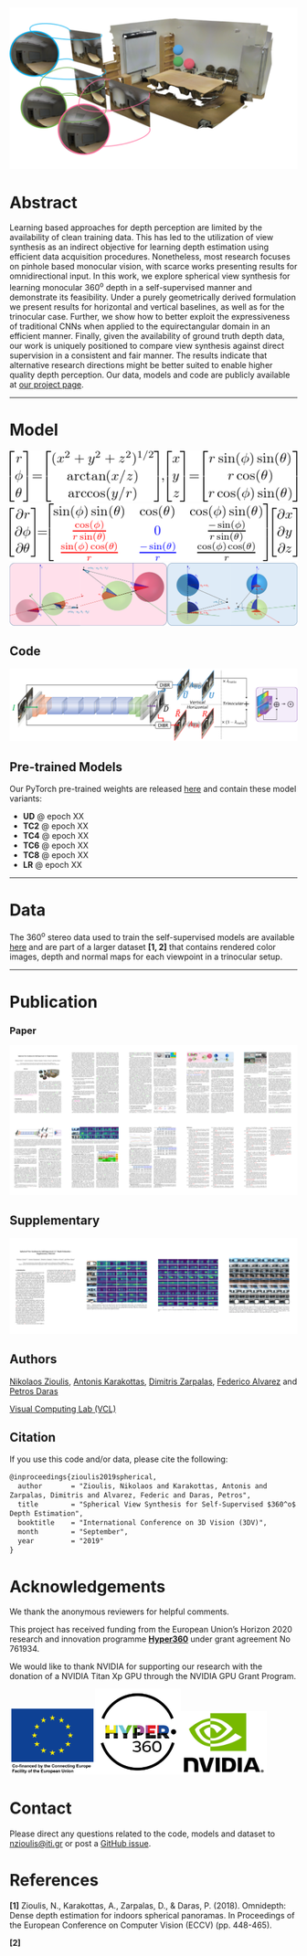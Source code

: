 ![Omnidirectional Trinocular Stereo](./assets/images/trinocular_3d_scene.png "Omnidirectional Trinocular Stereo")

# Abstract

Learning based approaches for depth perception are limited by the availability of clean training data. 
This has led to the utilization of view synthesis as an indirect objective for learning depth estimation using efficient data acquisition procedures. 
Nonetheless, most research focuses on pinhole based monocular vision, with scarce works presenting results for omnidirectional input.
In this work, we explore spherical view synthesis for learning monocular 360<sup>o</sup> depth in a self-supervised manner and demonstrate its feasibility.
Under a purely geometrically derived formulation we present results for horizontal and vertical baselines, as well as for the trinocular case.
Further, we show how to better exploit the expressiveness of traditional CNNs when applied to the equirectangular domain in an efficient manner.
Finally, given the availability of ground truth depth data, our work is uniquely positioned to compare view synthesis against direct supervision in a consistent and fair manner.
The results indicate that alternative research directions might be better suited to enable higher quality depth perception.
Our data, models and code are publicly available at [our project page](https://vcl3d.github.io/SphericalViewSynthesis/).

___

# Model
![Spherical & Cartesian Coordinates](./assets/images/spherical_cartesian.png "Spherical & Cartesian Coordinates")
![Partial Derivatives of Spherical to Cartesian Coordinates](./assets/images/spherical_derivatives.png "Partial Derivatives of Spherical to Cartesian Coordinates")
![Spherical Disparity Model](./assets/images/spherical_disparity_model.png "Geometrically Derived Spherical Disparity Model")

## Code
![Network & Supervision](./assets/images/network.png "CNN architecture & supervision schemes")

## Pre-trained Models
Our PyTorch pre-trained weights are released [here](https://github.com/VCL3D/SphericalViewSynthesis/releases) and contain these model variants:
* __UD__ @ epoch XX
* __TC2__ @ epoch XX
* __TC4__ @ epoch XX
* __TC6__ @ epoch XX
* __TC8__ @ epoch XX
* __LR__ @ epoch XX

___

# Data
The 360<sup>o</sup> stereo data used to train the self-supervised models are available [here](https://vcl3d.github.io/Indoors360Dataset/) and are part of a larger dataset __[1, 2]__ that contains rendered color images, depth and normal maps for each viewpoint in a trinocular setup.

___

# Publication
### Paper
<!--
[![arXiv paper link](./assets/images/paper_all_pages.png "arXiv")](https://arxiv.org)
-->
<a href="https://arxiv.org"><img src="./assets/images/paper_all_pages.png" width="700" title="arXiv paper link" alt="arXiv"/></a>

## Supplementary
<!--
[![local supplementary link](./assets/images/supplementary_all_pages.png "arXiv")](https://arxiv.org)
-->
<a href="https://arxiv.org"><img src="./assets/images/supplementary_all_pages.png" width="700" title="supplementary link" alt="arXiv"/></a>

## Authors
[Nikolaos Zioulis](zokin.github.io), [Antonis Karakottas](https://ankarako.github.io/), [Dimitris Zarpalas](https://www.iti.gr/iti/people/Dimitrios_Zarpalas.html), [Federico Alvarez](https://www.researchgate.net/profile/Federico_Alvarez3) and [Petros Daras](https://www.iti.gr/iti/people/Petros_Daras.html)

[Visual Computing Lab (VCL)](http://vcl.iti.gr/)

## Citation
If you use this code and/or data, please cite the following:
```
@inproceedings{zioulis2019spherical,
  author       = "Zioulis, Nikolaos and Karakottas, Antonis and Zarpalas, Dimitris and Alvarez, Federic and Daras, Petros",
  title        = "Spherical View Synthesis for Self-Supervised $360^o$ Depth Estimation",
  booktitle    = "International Conference on 3D Vision (3DV)",
  month        = "September",
  year         = "2019"
}
```

# Acknowledgements
We thank the anonymous reviewers for helpful comments.

This project has received funding from the European Union’s Horizon 2020 research and innovation programme [__Hyper360__](http://hyper360.eu/) under grant agreement No 761934.

<!--
We also gratefully acknowledge NVIDIA corporation for the donation of a NVIDIA Titan X GPU used for this research. 
-->
We would like to thank NVIDIA for supporting our research with the donation of a NVIDIA Titan Xp GPU through the NVIDIA GPU Grant Program.

<img src="./assets/images/en_square_cef_logo_0.png" width="150"/><img src="./assets/images/h360.png" width="150"/><img src="./assets/images/NVLogo_2D.jpg" width="150"/>

<!--
![EC Funding  Logo](./assets/images/en_square_cef_logo_0.png "EC Funding Logo")
![Hyper360 Logo](./assets/images/h360.png "Hyper360 Logo")
![NVIDIA Logo](./assets/images/NVLogo_2D.jpg "NVIDIA Logo")
-->

# Contact
Please direct any questions related to the code, models and dataset to [nzioulis@iti.gr](mailto:nzioulis@iti.gr) or post a [GitHub issue](https://github.com/VCL3D/SphericalViewSynthesis/issues).

# References
__[1]__ Zioulis, N., Karakottas, A., Zarpalas, D., & Daras, P. (2018). Omnidepth: Dense depth estimation for indoors spherical panoramas. In Proceedings of the European Conference on Computer Vision (ECCV) (pp. 448-465).

__[2]__ 
